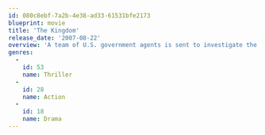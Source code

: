 ```yaml
---
id: 080c8ebf-7a2b-4e38-ad33-61531bfe2173
blueprint: movie
title: 'The Kingdom'
release_date: '2007-08-22'
overview: 'A team of U.S. government agents is sent to investigate the bombing of an American facility in the Middle East.'
genres:
  -
    id: 53
    name: Thriller
  -
    id: 28
    name: Action
  -
    id: 18
    name: Drama
---
```

